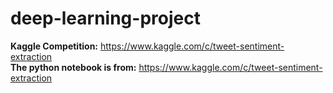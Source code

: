 # deep-learning-project 
<b>Kaggle Competition:</b> https://www.kaggle.com/c/tweet-sentiment-extraction <br>
<b>The python notebook is from:</b> https://www.kaggle.com/c/tweet-sentiment-extraction
